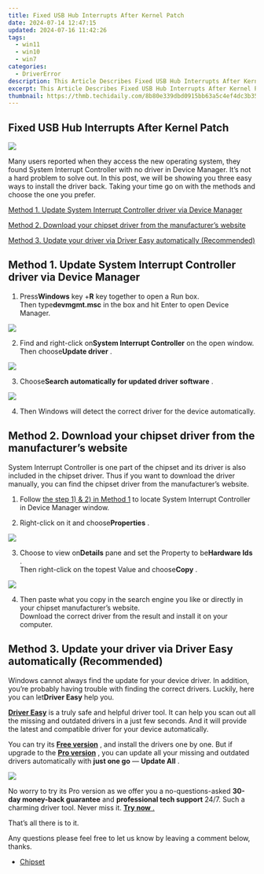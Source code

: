 ```yaml
---
title: Fixed USB Hub Interrupts After Kernel Patch
date: 2024-07-14 12:47:15
updated: 2024-07-16 11:42:26
tags:
  - win11
  - win10
  - win7
categories:
  - DriverError
description: This Article Describes Fixed USB Hub Interrupts After Kernel Patch
excerpt: This Article Describes Fixed USB Hub Interrupts After Kernel Patch
thumbnail: https://thmb.techidaily.com/8b80e339dbd0915bb63a5c4ef4dc3b35128d5a8fefa5d8cd2d10ef2a2fa6ce03.jpg
---
```


## Fixed USB Hub Interrupts After Kernel Patch

![](https://images.drivereasy.com/wp-content/uploads/2017/06/1-29.png)

 Many users reported when they access the new operating system, they found System Interrupt Controller with no driver in Device Manager. It’s not a hard problem to solve out. In this post, we will be showing you three easy ways to install the driver back. Taking your time go on with the methods and choose the one you prefer.

[Method 1. Update System Interrupt Controller driver via Device Manager](https://25home.pxf.io/vnbxnv)

[Method 2. Download your chipset driver from the manufacturer’s website](https://ancheer.sjv.io/y96bgp)

[Method 3. Update your driver via Driver Easy automatically (Recommended)](#method3)

## Method 1\. Update System Interrupt Controller driver via Device Manager

 1) Press**Windows** key +**R** key together to open a Run box.  
 Then type**devmgmt.msc** in the box and hit Enter to open Device Manager.

![](https://images.drivereasy.com/wp-content/uploads/2017/06/win-10-dev-4.jpg)

 2) Find and right-click on**System Interrupt Controller** on the open window.  
 Then choose**Update driver** .

![](https://images.drivereasy.com/wp-content/uploads/2017/06/2-29.png)

 3) Choose**Search automatically for updated driver software** .

![](https://images.drivereasy.com/wp-content/uploads/2017/06/3-27.png)

 4) Then Windows will detect the correct driver for the device automatically.

## Method 2\. Download your chipset driver from the manufacturer’s website

 System Interrupt Controller is one part of the chipset and its driver is also included in the chipset driver. Thus if you want to download the driver manually, you can find the chipset driver from the manufacturer’s website.

 1) Follow [the step 1) & 2) in Method 1](https://getlyla.pxf.io/ek9gkg) to locate System Interrupt Controller in Device Manager window.

 2) Right-click on it and choose**Properties** .

![](https://images.drivereasy.com/wp-content/uploads/2017/06/3-29.png)

 3) Choose to view on**Details** pane and set the Property to be**Hardware Ids** .  
 Then right-click on the topest Value and choose**Copy** .

![](https://images.drivereasy.com/wp-content/uploads/2017/06/4-27.png)

 4) Then paste what you copy in the search engine you like or directly in your chipset manufacturer’s website.  
 Download the correct driver from the result and install it on your computer.

## Method 3\. Update your driver via Driver Easy automatically (Recommended)

 Windows cannot always find the update for your device driver. In addition, you’re probably having trouble with finding the correct drivers. Luckily, here you can let**Driver Easy** help you.

[**Driver Easy**](https://tools.techidaily.com/drivereasy/download/)  is a truly safe and helpful driver tool. It can help you scan out all the missing and outdated drivers in a just few seconds. And it will provide the latest and compatible driver for your device automatically.

You can try its **[Free version](https://tools.techidaily.com/drivereasy/download/)**  , and install the drivers one by one. But if upgrade to the **[Pro version](https://tools.techidaily.com/drivereasy/download/)**  , you can update all your missing and outdated drivers automatically with **just one go** — **Update All** .

![](https://images.drivereasy.com/wp-content/uploads/2017/06/5-27.png)

No worry to try its Pro version as we offer you  a no-questions-asked **30-day money-back guarantee**  and **professional tech support**  24/7\. Such a charming driver tool. Never miss it. [**Try now** .](https://tools.techidaily.com/drivereasy/download/)

That’s all there is to it.

 Any questions please feel free to let us know by leaving a comment below, thanks.

* [Chipset](https://store.drivereasy.com/order/cart.php?PRODS=4731822&QTY=1&AFFILIATE=108875)

<ins class="adsbygoogle"
     style="display:block"
     data-ad-format="autorelaxed"
     data-ad-client="ca-pub-7571918770474297"
     data-ad-slot="1223367746"></ins>



<ins class="adsbygoogle"
     style="display:block"
     data-ad-client="ca-pub-7571918770474297"
     data-ad-slot="8358498916"
     data-ad-format="auto"
     data-full-width-responsive="true"></ins>
